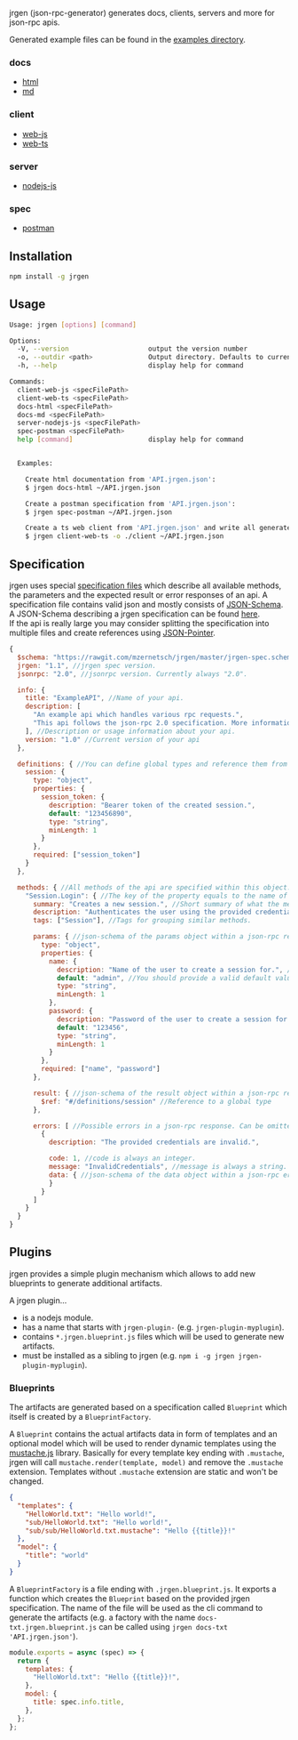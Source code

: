jrgen (json-rpc-generator) generates docs, clients, servers and more for json-rpc apis.

Generated example files can be found in the [examples directory](https://github.com/mzernetsch/jrgen/tree/master/examples).

### docs

- [html](https://rawgit.com/mzernetsch/jrgen/master/examples/docs/html/example-api-reference.html)
- [md](https://rawgit.com/mzernetsch/jrgen/master/examples/docs/md/example-api-reference.md)

### client

- [web-js](https://github.com/mzernetsch/jrgen/blob/master/examples/client/web/js/example-api-client.js)
- [web-ts](https://github.com/mzernetsch/jrgen/blob/master/examples/client/web/ts/example-api-client.ts)

### server

- [nodejs-js](https://github.com/mzernetsch/jrgen/blob/master/examples/server/nodejs/js/example-api-server.js)

### spec

- [postman](https://github.com/mzernetsch/jrgen/tree/master/examples/spec/postman/example-api.postman_collection.json)

## Installation

```bash
npm install -g jrgen
```

## Usage

```bash
Usage: jrgen [options] [command]

Options:
  -V, --version                    output the version number
  -o, --outdir <path>              Output directory. Defaults to current working directory.
  -h, --help                       display help for command

Commands:
  client-web-js <specFilePath>
  client-web-ts <specFilePath>
  docs-html <specFilePath>
  docs-md <specFilePath>
  server-nodejs-js <specFilePath>
  spec-postman <specFilePath>
  help [command]                   display help for command


  Examples:

    Create html documentation from 'API.jrgen.json':
    $ jrgen docs-html ~/API.jrgen.json

    Create a postman specification from 'API.jrgen.json':
    $ jrgen spec-postman ~/API.jrgen.json

    Create a ts web client from 'API.jrgen.json' and write all generated files into the ./client subdirectory:
    $ jrgen client-web-ts -o ./client ~/API.jrgen.json
```

## Specification

jrgen uses special [specification files](https://github.com/mzernetsch/jrgen/blob/master/examples/ExampleAPI.jrgen.json) which describe all available methods, the parameters and the expected result or error responses of an api. A specification file contains valid json and mostly consists of [JSON-Schema](https://spacetelescope.github.io/understanding-json-schema/). A JSON-Schema describing a jrgen specification can be found [here](https://github.com/mzernetsch/jrgen/blob/master/jrgen-spec.schema.json).  
If the api is really large you may consider splitting the specification into multiple files and create references using [JSON-Pointer](https://spacetelescope.github.io/understanding-json-schema/structuring.html#reuse).

```js
{
  $schema: "https://rawgit.com/mzernetsch/jrgen/master/jrgen-spec.schema.json", //Link to the schema. Used for validation and autocompletion in certain editors.
  jrgen: "1.1", //jrgen spec version.
  jsonrpc: "2.0", //jsonrpc version. Currently always "2.0".

  info: {
    title: "ExampleAPI", //Name of your api.
    description: [
      "An example api which handles various rpc requests.",
      "This api follows the json-rpc 2.0 specification. More information available at http://www.jsonrpc.org/specification."
    ], //Description or usage information about your api.
    version: "1.0" //Current version of your api
  },

  definitions: { //You can define global types and reference them from anywhere using a "$ref" property
    session: {
      type: "object",
      properties: {
        session_token: {
          description: "Bearer token of the created session.",
          default: "123456890",
          type: "string",
          minLength: 1
        }
      },
      required: ["session_token"]
    }
  },

  methods: { //All methods of the api are specified within this object.
    "Session.Login": { //The key of the property equals to the name of the method.
      summary: "Creates a new session.", //Short summary of what the method does.
      description: "Authenticates the user using the provided credentials and creates a new session.", //Longer description of what the method does.
      tags: ["Session"], //Tags for grouping similar methods.

      params: { //json-schema of the params object within a json-rpc request. Can be omitted if not used.
        type: "object",
        properties: {
          name: {
            description: "Name of the user to create a session for.", //You can provide a description for every property.
            default: "admin", //You should provide a valid default value for each non-object and non-array property. These provided default values will be used to generate example requests and responses.
            type: "string",
            minLength: 1
          },
          password: {
            description: "Password of the user to create a session for.",
            default: "123456",
            type: "string",
            minLength: 1
          }
        },
        required: ["name", "password"]
      },

      result: { //json-schema of the result object within a json-rpc response. Can be omitted if not used.
        $ref: "#/definitions/session" //Reference to a global type
      },

      errors: [ //Possible errors in a json-rpc response. Can be omitted if not used.
        {
          description: "The provided credentials are invalid.",

          code: 1, //code is always an integer.
          message: "InvalidCredentials", //message is always a string.
          data: { //json-schema of the data object within a json-rpc error. Can be omitted if not used.
          }
        }
      ]
    }
  }
}
```

## Plugins

jrgen provides a simple plugin mechanism which allows to add new blueprints to generate additional artifacts.

A jrgen plugin...

- is a nodejs module.
- has a name that starts with `jrgen-plugin-` (e.g. `jrgen-plugin-myplugin`).
- contains `*.jrgen.blueprint.js` files which will be used to generate new artifacts.
- must be installed as a sibling to jrgen (e.g. `npm i -g jrgen jrgen-plugin-myplugin`).

### Blueprints

The artifacts are generated based on a specification called `Blueprint` which itself is created by a `BlueprintFactory`.

A `Blueprint` contains the actual artifacts data in form of templates and an optional model which will be used to render dynamic templates using the [mustache.js](https://github.com/janl/mustache.js) library. Basically for every template key ending with `.mustache`, jrgen will call `mustache.render(template, model)` and remove the `.mustache` extension. Templates without `.mustache` extension are static and won't be changed.

```json
{
  "templates": {
    "HelloWorld.txt": "Hello world!",
    "sub/HelloWorld.txt": "Hello world!",
    "sub/sub/HelloWorld.txt.mustache": "Hello {{title}}!"
  },
  "model": {
    "title": "world"
  }
}
```

A `BlueprintFactory` is a file ending with `.jrgen.blueprint.js`. It exports a function which creates the `Blueprint` based on the provided jrgen specification. The name of the file will be used as the cli command to generate the artifacts (e.g. a factory with the name `docs-txt.jrgen.blueprint.js` can be called using `jrgen docs-txt 'API.jrgen.json'`).

```js
module.exports = async (spec) => {
  return {
    templates: {
      "HelloWorld.txt": "Hello {{title}}!",
    },
    model: {
      title: spec.info.title,
    },
  };
};
```
